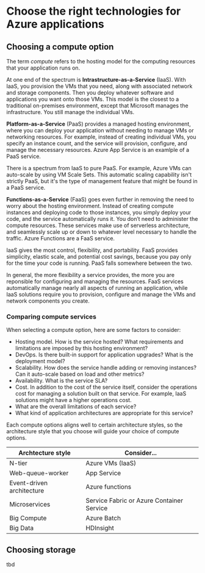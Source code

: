 # Choose the right technologies for Azure applications

## Choosing a compute option

The term *compute* refers to the hosting model for the computing resources that your application runs on. 

At one end of the spectrum is **Intrastructure-as-a-Service** (IaaS). With IaaS, you provision the VMs that you need, along with associated network and storage components. Then you deploy whatever software and applications you want onto those VMs. This model is the closest to a traditional on-premises environment, except that Microsoft manages the infrastructure. You still manage the individual VMs.  

**Platform-as-a-Service** (PaaS) provides a managed hosting environment, where you can deploy your application without needing to manage VMs or networking resources. For example, instead of creating individual VMs, you specify an instance count, and the service will provision, configure, and manage the necessary resources. Azure App Service is an examlple of a PaaS service.

There is a spectrum from IaaS to pure PaaS. For example, Azure VMs can auto-scale by using VM Scale Sets. This automatic scaling capability isn't strictly PaaS, but it's the type of management feature that might be found in a PaaS service.

**Functions-as-a-Service** (FaaS) goes even further in removing the need to worry about the hosting environment. Instead of creating compute instances and deploying code to those instances, you simply deploy your code, and the service automatically runs it. You don’t need to administer the compute resources. These services make use of serverless architecture, and seamlessly scale up or down to whatever level necessary to handle the traffic. Azure Functions are a FaaS service.

IaaS gives the most control, flexibility, and portability. FaaS provides simplicity, elastic scale, and potential cost savings, because you pay only for the time your code is running. PaaS falls somewhere between the two. 

In general, the more flexibility a service provides, the more you are reponsible for configuring and managing the resources. FaaS services automatically manage nearly all aspects of running an application, while IaaS solutions require you to provision, configure and manage the VMs and network components you create.

### Comparing compute services

When selecting a compute option, here are some factors to consider:

- Hosting model. How is the service hosted? What requirements and limitations are imposed by this hosting environment? 
- DevOps. Is there built-in support for application upgrades? What is the deployment model?
- Scalability. How does the service handle adding or removing instances? Can it auto-scale based on load and other metrics? 
- Availability. What is the service SLA? 
- Cost. In addition to the cost of the service itself, consider the operations cost for managing a solution built on that service. For example, IaaS solutions might have a higher operations cost.
- What are the overall limitations of each service? 
- What kind of application architectures are appropriate for this service? 

Each compute options aligns well to certain architecture styles, so the architecture style that you choose will guide your choice of compute options.

| Archtecture style | Consider... |
|-------------------|-------------|
| N-tier | Azure VMs (IaaS) |
| Web-queue-worker | App Service |
| Event-driven architecture | Azure functions |
| Microservices | Service Fabric or Azure Container Service |
| Big Compute | Azure Batch |
| Big Data | HDInsight |

## Choosing storage

tbd
